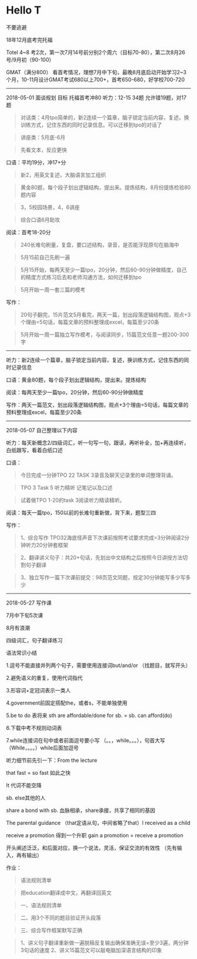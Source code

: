 # Hello T

不要逃避

18年12月底考完托福

Totel 4~8 考2次，第一次7月14号前分别2个周六（目标70-80），第二次8月26号/9月初（90-100）

GMAT（满分800） 看首考情况，理想7月中下旬，最晚8月底启动开始学习2~3个月，10-11月设计GMAT考试680以上700+，首考650-680，好学校700-720


-----
2018-05-01 面谈规划
目标
托福首考冲80
听力：12-15  34题 允许错19题，对17题

> 对话类：4月tpo简单的，新2连续一个篇章，脑子锁定当前内容，复述，换训练方式，记住东西的同时记录信息。可以迁移到tpo的对话了

> 讲座类：5月底-6月

> 先看文本，反应更快

口语：平均19分，冲17+分

> 新2，用英文复述，大脑语言加工组织

> 黄金80题，每个段子划出逻辑结构，提出来。提炼结构，8月份提炼检验80题内容

> 3，5校园场景，4，6讲座
	
> 综合口语6月助攻

阅读：首考18-20分
	 
> 240长难句刷量，复盘，要口述结构，录音，是否能浮现原句在脑海中

> 5月15前自己先刷一遍

> 5月15开始，每两天至少一篇tpo，20分钟，然后60-90分钟做精度，自己的精度方式练习后去和老师沟通方法，如何迁移到tpo

> 5月开始一周一套三篇的模考

写作：

> 20句子翻完，15片范文5月看完，两天一篇，划出段落逻辑结构图，观点+3个理由=5句话，每篇文章的预料整理成excel，每篇至少20条

> 5月开始一周一篇独立写作模考，与阅读同步，15篇范文任意一题200-300字



-----
听力：新2连续一个篇章，脑子锁定当前内容，复述，换训练方式，记住东西的同时记录信息

口语：黄金80题，每个段子划出逻辑结构，提出来。提炼结构

阅读：每两天至少一篇tpo，20分钟，然后60-90分钟做精度

写作：两天一篇范文，划出段落逻辑结构图，观点+3个理由=5句话，每篇文章的预料整理成excel，每篇至少20条


-----
2018-05-07 自己整理以下内容


听力：每天新概念2/四级词汇，听一句写一句，跟读，再听补全，加+再连续听，白纸跟写，看着白纸口述

口语：

> 今日完成一分钟TPO 22 TASK 3录音及聊天记录里的单词整理背诵。

> TPO 3 Task 5 听力精听 记笔记以及口述 

> 试着做TPO 1-20的task 3阅读听力精读精听。

阅读：每天一篇tpo，150以前的长难句重新做，背下来，题型三四

写作：

> 1、综合写作 TPO32海底怪声音下次课前按照考试要求完成=3分钟阅读2分钟听力20分钟套框架

> 2、翻译讲义句子：共20+句话，先划出中文结构之后按照今日讲授方法切割句子翻译

> 3、独立写作一篇下次课前提交：98页范文同题，规定30分钟能写多少写多少


----
2018-05-27   写作课

7月中下旬5次课

8月有浪潮

四级词汇，句子翻译练习


语法常识小结

1.逗号不能直接并列两个句子，需要使用连接词but/and/or （找题目，就写开头）

2.避免语义的重复，使用代词指代

3.形容词+定冠词表示一类人

4.government前固定搭配the，或者s，不能单独使用

5.be to do 表将来 sth are affordable/done for sb. = sb. can afford(do)

6.下载中考不规则动词表

7.while连接词在句中或者前面逗号要小写 （。。，while。。。），句首大写（While，。。。）while后面加逗号

听力细节前先引一下：From the lecture

that fast = so fast
如此之快

It 代词不能空降

sb. else其他的人

share a bond with sb. 血脉相承，share承接，共享了相同的基因

The parental guidance （that定语从句，中间省略了that）I received as a child

receive a promotion 得到一个升职 gain a promotion = receive a promotion

开头阐述泛泛，和后面对应，换一个说法，灵活，保证交流的有效性 （先有输入，再有输出）


作业：

> 语法规则清单

> 把education翻译成中文，再翻译回英文

> 一、语法规则清单

> 二、用3个不同的题目验证开头段落

> 三、综合写作框架默写正确

> 1、讲义句子翻译重新做一遍脱稿反复输出确保准确无误=至少3遍，两分钟3句话的速度
> 2、讲义15篇范文可以敲电脑加深语言结构的印象